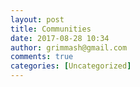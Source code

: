 ```yaml
---
layout: post
title: Communities
date: 2017-08-28 10:34
author: grimmash@gmail.com
comments: true
categories: [Uncategorized]
---
```


